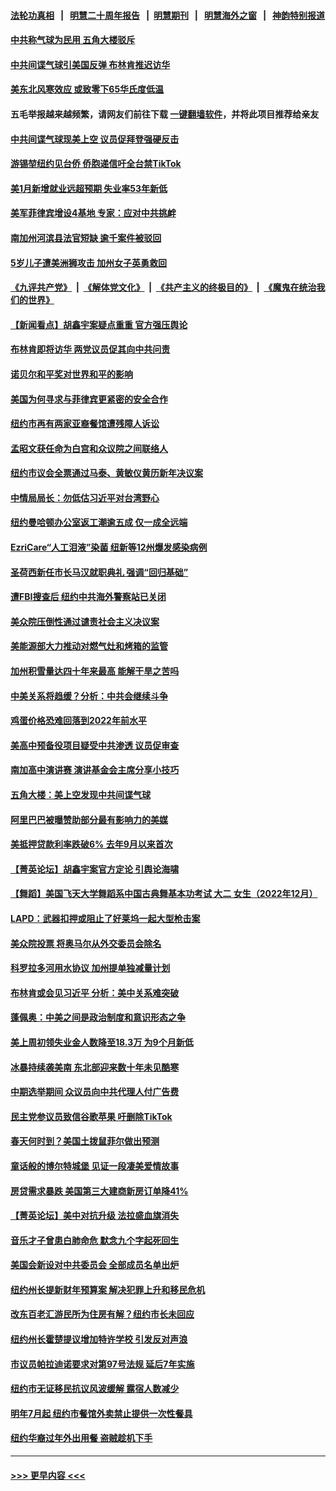 #### [法轮功真相](https://github.com/gfw-breaker/truth/blob/master/README.md?t=0) &nbsp;&nbsp;|&nbsp;&nbsp; [明慧二十周年报告](https://github.com/gfw-breaker/mh-reports/blob/master/README.md?t=0) &nbsp;&nbsp;|&nbsp;&nbsp;[明慧期刊](https://github.com/gfw-breaker/mh-qikan) &nbsp;&nbsp;|&nbsp;&nbsp; [明慧海外之窗](https://github.com/gfw-breaker/mh-news/blob/master/README.md?t=0) &nbsp;&nbsp;|&nbsp;&nbsp; [神韵特别报道](https://github.com/gfw-breaker/mh-news/blob/master/shenyun.md?t=0)
#### [中共称气球为民用 五角大楼驳斥](../pages/nsc412/n13921872.md?t=02040343) 
#### [中共间谍气球引美国反弹 布林肯推迟访华](../pages/nsc412/n13921843.md?t=02040343) 
#### [美东北风寒效应 或致零下65华氏度低温](../pages/nsc412/n13921837.md?t=02040343) 
#### 五毛举报越来越频繁，请网友们前往下载 [一键翻墙软件](https://github.com/gfw-breaker/ssr-accounts)，并将此项目推荐给亲友
#### [中共间谍气球现美上空 议员促拜登强硬反击](../pages/nsc412/n13921818.md?t=02040343) 
#### [游锡堃纽约见台侨 侨胞递信吁全台禁TikTok](../pages/nsc412/n13921436.md?t=02040343) 
#### [美1月新增就业远超预期 失业率53年新低](../pages/nsc412/n13921828.md?t=02040343) 
#### [美军菲律宾增设4基地 专家：应对中共挑衅](../pages/nsc412/n13921065.md?t=02040343) 
#### [南加州河滨县法官短缺 逾千案件被驳回](../pages/nsc412/n13921566.md?t=02040343) 
#### [5岁儿子遭美洲狮攻击 加州女子英勇救回](../pages/nsc412/n13921389.md?t=02040343) 
#### [《九评共产党》](https://github.com/begood0513/9ping.md/blob/master/README.md) &nbsp;|&nbsp; [《解体党文化》](../../../../jtdwh.md/blob/master/README.md)  &nbsp;|&nbsp; [《共产主义的终极目的》](../../../../gczydzjmd.md/blob/master/README.md) &nbsp;|&nbsp; [《魔鬼在统治我们的世界》](../../../../mgztzwmdsj.md/blob/master/README.md) 
#### [【新闻看点】胡鑫宇案疑点重重 官方强压舆论](../pages/nsc412/n13921278.md?t=02040343) 
#### [布林肯即将访华 两党议员促其向中共问责](../pages/nsc412/n13921399.md?t=02040343) 
#### [诺贝尔和平奖对世界和平的影响](../pages/nsc412/n13921470.md?t=02040343) 
#### [美国为何寻求与菲律宾更紧密的安全合作](../pages/nsc412/n13921322.md?t=02040343) 
#### [纽约市再有两家亚裔餐馆遭残障人诉讼](../pages/nsc412/n13921373.md?t=02040343) 
#### [孟昭文获任命为白宫和众议院之间联络人](../pages/nsc412/n13921371.md?t=02040343) 
#### [纽约市议会全票通过马泰、黄敏仪黄历新年决议案](../pages/nsc412/n13921369.md?t=02040343) 
#### [中情局局长：勿低估习近平对台湾野心](../pages/nsc412/n13921368.md?t=02040343) 
#### [纽约曼哈顿办公室返工潮逾五成 仅一成全远端](../pages/nsc412/n13921446.md?t=02040343) 
#### [EzriCare“人工泪液”染菌 纽新等12州爆发感染病例](../pages/nsc412/n13921382.md?t=02040343) 
#### [圣荷西新任市长马汉就职典礼 强调“回归基础”](../pages/nsc412/n13921402.md?t=02040343) 
#### [遭FBI搜查后 纽约中共海外警察站已关闭](../pages/nsc412/n13921337.md?t=02040343) 
#### [美众院压倒性通过谴责社会主义决议案](../pages/nsc412/n13921214.md?t=02040343) 
#### [美能源部大力推动对燃气灶和烤箱的监管](../pages/nsc412/n13921237.md?t=02040343) 
#### [加州积雪量达四十年来最高 能解干旱之苦吗](../pages/nsc412/n13921268.md?t=02040343) 
#### [中美关系将趋缓？分析：中共会继续斗争](../pages/nsc412/n13921288.md?t=02040343) 
#### [鸡蛋价格恐难回落到2022年前水平](../pages/nsc412/n13921015.md?t=02040343) 
#### [美高中预备役项目疑受中共渗透 议员促审查](../pages/nsc412/n13920394.md?t=02040343) 
#### [南加高中演讲赛 演讲基金会主席分享小技巧](../pages/nsc412/n13921229.md?t=02040343) 
#### [五角大楼：美上空发现中共间谍气球](../pages/nsc412/n13921215.md?t=02040343) 
#### [阿里巴巴被曝赞助部分最有影响力的美媒](../pages/nsc412/n13920338.md?t=02040343) 
#### [美抵押贷款利率跌破6% 去年9月以来首次](../pages/nsc412/n13921231.md?t=02040343) 
#### [【菁英论坛】胡鑫宇案官方定论 引舆论海啸](../pages/nsc412/n13921162.md?t=02040343) 
#### [【舞蹈】美国飞天大学舞蹈系中国古典舞基本功考试 大二 女生（2022年12月）](../pages/nsc412/n13921139.md?t=02040343) 
#### [LAPD：武器扣押或阻止了好莱坞一起大型枪击案](../pages/nsc412/n13921194.md?t=02040343) 
#### [美众院投票 将奥马尔从外交委员会除名](../pages/nsc412/n13921086.md?t=02040343) 
#### [科罗拉多河用水协议 加州提单独减量计划](../pages/nsc412/n13921176.md?t=02040343) 
#### [布林肯或会见习近平 分析：美中关系难突破](../pages/nsc412/n13921029.md?t=02040343) 
#### [蓬佩奥：中美之间是政治制度和意识形态之争](../pages/nsc412/n13921067.md?t=02040343) 
#### [美上周初领失业金人数降至18.3万 为9个月新低](../pages/nsc412/n13921046.md?t=02040343) 
#### [冰暴持续袭美南 东北部迎来数十年未见酷寒](../pages/nsc412/n13921052.md?t=02040343) 
#### [中期选举期间 众议员向中共代理人付广告费](../pages/nsc412/n13921062.md?t=02040343) 
#### [民主党参议员致信谷歌苹果 吁删除TikTok](../pages/nsc412/n13920988.md?t=02040343) 
#### [春天何时到？美国土拨鼠菲尔做出预测](../pages/nsc412/n13921050.md?t=02040343) 
#### [童话般的博尔特城堡 见证一段凄美爱情故事](../pages/nsc412/n13920646.md?t=02040343) 
#### [房贷需求暴跌 美国第三大建商新房订单降41%](../pages/nsc412/n13920753.md?t=02040343) 
#### [【菁英论坛】美中对抗升级 法拉盛血旗消失](../pages/nsc412/n13920312.md?t=02040343) 
#### [音乐才子曾患白肺命危 默念九个字起死回生](../pages/nsc412/n13920654.md?t=02040343) 
#### [美国会新设对中共委员会 全部成员名单出炉](../pages/nsc412/n13920415.md?t=02040343) 
#### [纽约州长提新财年预算案 解决犯罪上升和移民危机](../pages/nsc412/n13920578.md?t=02040343) 
#### [改东百老汇游民所为住房有解？纽约市长未回应](../pages/nsc412/n13920598.md?t=02040343) 
#### [纽约州长霍楚提议增加特许学校 引发反对声浪](../pages/nsc412/n13920566.md?t=02040343) 
#### [市议员帕拉迪诺要求对第97号法规 延后7年实施](../pages/nsc412/n13920570.md?t=02040343) 
#### [纽约市无证移民抗议风波缓解 露宿人数减少](../pages/nsc412/n13920596.md?t=02040343) 
#### [明年7月起 纽约市餐馆外卖禁止提供一次性餐具](../pages/nsc412/n13920558.md?t=02040343) 
#### [纽约华裔过年外出用餐 盗贼趁机下手](../pages/nsc412/n13920605.md?t=02040343) 

----
#### [ >>> 更早内容 <<< ](../indexes/nsc412-earlier.md)
